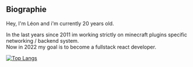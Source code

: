 ## Biographie

Hey, I'm Léon and i'm currently 20 years old.

In the last years since 2011 im working strictly on minecraft plugins specific networking / backend system.<br>
Now in 2022 my goal is to become a fullstack react developer.

[![Top Langs](https://github-readme-stats.vercel.app/api/top-langs/?username=spaceaiDE&layout=compact&&theme=dark)](https://github.com/spaceaiDE)

